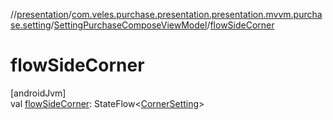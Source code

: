 //[presentation](../../../index.md)/[com.veles.purchase.presentation.presentation.mvvm.purchase.setting](../index.md)/[SettingPurchaseComposeViewModel](index.md)/[flowSideCorner](flow-side-corner.md)

# flowSideCorner

[androidJvm]\
val [flowSideCorner](flow-side-corner.md): StateFlow&lt;[CornerSetting](../../com.veles.purchase.presentation.model.setting/-corner-setting/index.md)&gt;
